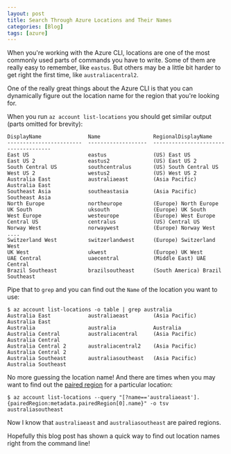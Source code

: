 ```yaml
---
layout: post
title: Search Through Azure Locations and Their Names
categories: [Blog]
tags: [azure]
---
```


When you're working with the Azure CLI, locations are one of the most commonly used parts of commands you have to write. Some of them are really easy to remember, like `eastus`. But others may be a little bit harder to get right the first time, like `australiacentral2`.

One of the really great things about the Azure CLI is that you can dynamically figure out the location name for the region that you're looking for.

When you run `az account list-locations` you should get similar output (parts omitted for brevity):

```
DisplayName               Name                 RegionalDisplayName
------------------------  -------------------  -------------------------------------
East US                   eastus               (US) East US
East US 2                 eastus2              (US) East US 2
South Central US          southcentralus       (US) South Central US
West US 2                 westus2              (US) West US 2
Australia East            australiaeast        (Asia Pacific) Australia East
Southeast Asia            southeastasia        (Asia Pacific) Southeast Asia
North Europe              northeurope          (Europe) North Europe
UK South                  uksouth              (Europe) UK South
West Europe               westeurope           (Europe) West Europe
Central US                centralus            (US) Central US
Norway West               norwaywest           (Europe) Norway West
....
Switzerland West          switzerlandwest      (Europe) Switzerland West
UK West                   ukwest               (Europe) UK West
UAE Central               uaecentral           (Middle East) UAE Central
Brazil Southeast          brazilsoutheast      (South America) Brazil Southeast
```

Pipe that to `grep` and you can find out the `Name` of the location you want to use:

```
$ az account list-locations -o table | grep australia
Australia East            australiaeast        (Asia Pacific) Australia East
Australia                 australia            Australia
Australia Central         australiacentral     (Asia Pacific) Australia Central
Australia Central 2       australiacentral2    (Asia Pacific) Australia Central 2
Australia Southeast       australiasoutheast   (Asia Pacific) Australia Southeast
```

No more guessing the location name! And there are times when you may want to find out the [paired region](https://docs.microsoft.com/en-us/azure/best-practices-availability-paired-regions) for a particular location:

```
$ az account list-locations --query "[?name=='australiaeast'].{pairedRegion:metadata.pairedRegion[0].name}" -o tsv                                                                           
australiasoutheast
```

Now I know that `australiaeast` and `australiasoutheast` are paired regions.

Hopefully this blog post has shown a quick way to find out location names right from the command line!
